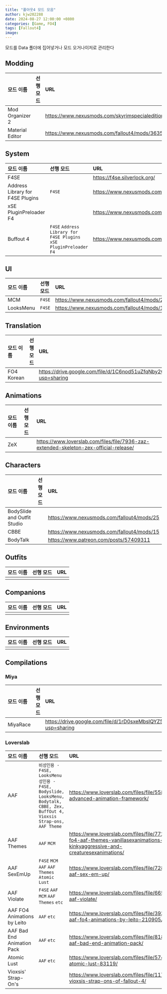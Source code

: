 ```yaml
---
title: "폴아웃4 모드 모음"
author: kjw202288
date: 2024-08-27 12:00:00 +0800
categories: [Game, FO4]
tags: [Fallout4]
image: 
---
```


모드를 Data 폴더에 집어넣거나 모드 오거나이저로 관리한다

## Modding

| 모드 이름 | 선행 모드 | URL |
|:---|:---|:---|
| Mod Organizer 2 | | <https://www.nexusmods.com/skyrimspecialedition/mods/6194> |
| Material Editor | | <https://www.nexusmods.com/fallout4/mods/3635> |

## System

| 모드 이름 | 선행 모드 | URL | 
|:---|:---|:---|
| F4SE  | | <https://f4se.silverlock.org/> |
| Address Library for F4SE Plugins  | `F4SE`  | <https://www.nexusmods.com/fallout4/mods/47327> |
| xSE PluginPreloader F4  | | <https://www.nexusmods.com/fallout4/mods/33946> |
| Buffout 4  | `F4SE` `Address Library for F4SE Plugins` `xSE PluginPreloader F4` | <https://www.nexusmods.com/fallout4/mods/47359> |

## UI

| 모드 이름 | 선행 모드 | URL | 
|:---|:---|:---|
| MCM | `F4SE` | <https://www.nexusmods.com/fallout4/mods/21497> |
| LooksMenu | `F4SE`  | <https://www.nexusmods.com/fallout4/mods/12631> |

## Translation

| 모드 이름 | 선행 모드 | URL | 
|:---|:---|:---|
| FO4 Korean  | | <https://drive.google.com/file/d/1C6nod51uZfqNby2OzESOPSgq4yrq2ggb/view?usp=sharing> |

## Animations

| 모드 이름 | 선행 모드 | URL |
|:---|:---|:---|
| ZeX  | | <https://www.loverslab.com/files/file/7936-zaz-extended-skeleton-zex-official-release/> |


## Characters

| 모드 이름 | 선행 모드 | URL |
|:---|:---|:---|
| BodySlide and Outfit Studio  | | <https://www.nexusmods.com/fallout4/mods/25> |
| CBBE  | | <https://www.nexusmods.com/fallout4/mods/15> | 
| BodyTalk  | | <https://www.patreon.com/posts/57409311> |

## Outfits

| 모드 이름 | 선행 모드 | URL |
|:---|:---|:---|
||||


## Companions

| 모드 이름 | 선행 모드 | URL |
|:---|:---|:---|
||||

## Environments

| 모드 이름 | 선행 모드 | URL |
|:---|:---|:---|
||||

## Compilations

### Miya

| 모드 이름 | 선행 모드 | URL |
|:---|:---|:---|
| MiyaRace | | <https://drive.google.com/file/d/1rD0sxeMbsIQYZ5bz8Q4Qi1YUMdOeGZjA/view?usp=sharing> |

### Loverslab

| 모드 이름 | 선행 모드 | URL | 
|:---|:---|:---|
| AAF  | `비성인용 - F4SE, LooksMenu` `성인용 - F4SE, Bodyslide, LooksMenu, Bodytalk, CBBE, Zex, BuffOut 4, Vioxsis Strap-ons, AAF Theme`     | <https://www.loverslab.com/files/file/5584-advanced-animation-framework/> |
| AAF Themes  | `AAF` `MCM`  | <https://www.loverslab.com/files/file/7720-fo4-aaf-themes-vanillasexanimations-kinkyaggressive-and-creaturesexanimations/> |
| AAF SexEmUp  | `F4SE` `MCM` `AAF` `AAF Themes` `Atomic Lust` | <https://www.loverslab.com/files/file/7281-aaf-sex-em-up/> |
| AAF Violate | `F4SE` `AAF` `MCM` `AAF Themes` `etc` | <https://www.loverslab.com/files/file/6657-aaf-violate/> |
| AAF FO4 Animations by Leito  | `AAF` `etc` | <https://www.loverslab.com/files/file/3937-aaf-fo4-animations-by-leito-210905/> |
| AAF Bad End Animation Pack  | `AAF` `etc` | <https://www.loverslab.com/files/file/8183-aaf-bad-end-animation-pack/> |
| Atomic Lust  | `AAF` `etc` | <https://www.loverslab.com/files/file/5740-atomic-lust-83119/> |
| Vioxsis' Strap-On's  | | <https://www.loverslab.com/files/file/11729-vioxsis-strap-ons-of-fallout-4/> |
